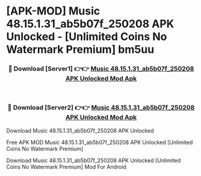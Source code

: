 # [APK-MOD] Music 48.15.1.31_ab5b07f_250208 APK Unlocked - [Unlimited Coins No Watermark Premium] bm5uu



<div align="center">
<h3>🔴 Download [Server1] 👉👉 <a href="https://momento.my/?title=Music_48.15.1.31_ab5b07f_250208_APK_Unlocked">Music 48.15.1.31_ab5b07f_250208 APK Unlocked Mod Apk</a></h3><br>

<h3>🔴 Download [Server2] 👉👉 <a href="https://momento.my/?title=Music_48.15.1.31_ab5b07f_250208_APK_Unlocked">Music 48.15.1.31_ab5b07f_250208 APK Unlocked Mod Apk</a></h3>
</div>



Download Music 48.15.1.31_ab5b07f_250208 APK Unlocked 

Free APK MOD Music 48.15.1.31_ab5b07f_250208 APK Unlocked [Unlimited Coins No Watermark Premium]

Download Music 48.15.1.31_ab5b07f_250208 APK Unlocked [Unlimited Coins No Watermark Premium] Mod For Android
